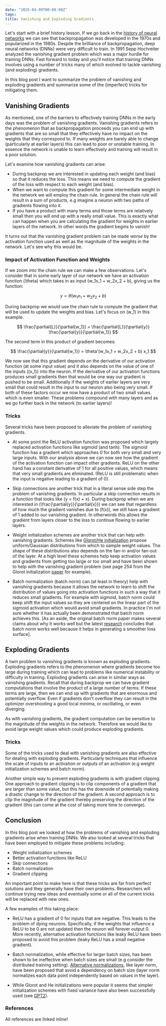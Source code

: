 ```yaml
---
date: "2025-04-09T00:00:00Z"
tags:
title: Vanishing and Exploding Gradients
---
```


Let's start with a brief history lesson. If we go back in the [history of neural networks](https://en.wikipedia.org/wiki/History_of_artificial_neural_networks) we can see that backpropagation was developed in the 1970s and popularized in the 1980s. Despite the brilliance of backpropagation, deep neural networks (DNNs) were very difficult to train. In 1991 Sepp Hochreiter analyzed the vanishing gradient problem which was a major hurdle for training DNNs. Fast forward to today and you'll notice that training DNNs involves using a number of tricks many of which evolved to tackle vanishing (and exploding) gradients. 

In this blog post I want to summarize the problem of vanishing and exploding gradients and summarize some of the (imperfect) tricks for mitigating them. 


## Vanishing Gradients
As mentioned, one of the barriers to effectively training DNNs in the early days was the problem of vanishing gradients. Vanishing gradients refers to the phenomenon that as backpropagation proceeds you can end up with gradients that are so small that they effectively have no impact on the weights that they correspond to. If many weights are barely able to change (particularly at earlier layers) this can lead to poor or unstable training. In essence the network is unable to learn effectively and training will result in a poor solution. 

Let's examine how vanishing gradients can arise:
- During backprop we are interested in updating each weight (and bias) so that it reduces the loss. This means we need to compute the gradient of the loss with respect to each weight (and bias).
- When we want to compute this gradient for some intermediate weight in the network we will employ the chain rule. In general the chain rule will result in a sum of products, e.g imagine a neuron with two paths of gradients flowing into it. 
- If you have a product with many terms and those terms are relatively small then you will end up with a really small value. This is exactly what can happen when you are calculating the gradient for weights in earlier layers of the network. In other words the gradient begins to vanish!

It turns out that the vanishing gradient problem can be made *worse* by the activation function used as well as the magnitude of the weights in the network. Let's see why this would be.

### Impact of Activation Function and Weights
If we zoom into the chain rule we can make a few observations. Let's consider that in some early layer of our network we have an activation function \(\theta\) which takes in as input \(w_1x_1 + w_2x_2 + b\), giving us the function: 

$$
y = \theta(w_1x_1 + w_2x_2 + b)
$$

During backprop we would use the chain rule to compute the gradient that will be used to update the weights and bias. Let's focus on \(w_1\) in this example.

$$
\frac{\partial{L}}{\partial{w_1}} = \frac{\partial{L}}{\partial{y}} \frac{\partial{y}}{\partial{w_1}}  
$$

The second term in this product of gradient becomes:

$$
\frac{\partial{y}}{\partial{w_1}} = \theta'(w_1x_1 + w_2x_2 + b) x_1
$$

We now see that this gradient depends on the derivative of our activation function (at some input value) and it also depends on the value of one of the inputs (\(x_1\)) into the neuron. If the derivative of our activation functions produces small gradients then that would be one way our gradient is pushed to be small. Additionally if the weights of earlier layers are very small that could result in the input to our neuron also being very small. If both of these factors occur we now have a product of two small values which is even smaller. These problems compound with many layers and as we go further back in the network (to earlier layers)!  


### Tricks 

Several tricks have been proposed to alleviate the problem of vanishing gradients.

- At some point the ReLU activation function was proposed which largely replaced activation functions like sigmoid (and tanh). The sigmoid function has a gradient which approaches 0 for both very small and very large inputs. With our analysis above we can now see how the gradient of the activation function can impact other gradients. ReLU on the other hand has a constant derivative of 1 for all positive values, which means that very small gradients are eliminated. (ReLU is still problematic when the input is negative leading to a gradient of 0). 

- Skip connections are another trick that in a literal sense side step the problem of vanishing gradients. In particular a skip connection results in a function that looks like \(y = f(x) + x\). During backprop when we are interested in \(\frac{\partial{y}}{\partial{x}}\) we can see that regardless of how much the gradient vanishes due to \(f(x)\), we still have a gradient of 1 added to our vanishing gradient. In otherwords this allows the gradient from layers closer to the loss to continue flowing to earlier layers.

- Weight initialization schemes are another trick that can help with vanishing gradients. Schemes like [Glorot/He initialization](https://www.youtube.com/watch?v=ScWTYHQra5E) propose uniform/Gaussian distributions from which to sample weight values. The shape of these distributions also depends on the fan-in and/or fan-out of the layer. At a high level these schemes help keep activation values and gradients from getting too large or too small and have been shown to help with the vanishing gradient problem (see page 254 from the Glorot initialization [paper](https://proceedings.mlr.press/v9/glorot10a/glorot10a.pdf) for example). 

- Batch normalization (batch norm) can (at least in theory) help with vanishing gradients because it allows the network to learn to shift the distribution of values going into activation functions in such a way that it reduces small gradients. For example with sigmoid, batch norm could keep shift the input values so they are centered on the linear part of the sigmoid activation which would avoid small gradients. In practice I'm not sure whether it has actually been demonstrated that batch norm achieves this. [As an aside, the original batch norm paper makes several claims about why it works well but the latest [research](https://proceedings.neurips.cc/paper_files/paper/2018/file/905056c1ac1dad141560467e0a99e1cf-Paper.pdf) concludes that batch norm works well because it helps in generating a smoother loss surface].

## Exploding Gradients
A twin problem to vanishing gradients is known as exploding gradients. Exploding gradients refers to the phenomenon where gradients become too large during training which can lead to problems like numerical instability or difficulty in training. Exploding gradients can arise in similar ways as vanishing gradients. Recall that during backprop we can have gradient computations that involve the product of a large number of terms. If these terms are large, then we can end up with gradients that are enormous and potentially overflow. Even if gradients don't overflow they can result in the optimizer overshooting a good local minima, or oscillating, or even diverging.

As with vanishing gradients, the gradient computation can be sensitive to the magnitude of the weights in the network. Therefore we would like to avoid large weight values which could produce exploding gradients. 

### Tricks
Some of the tricks used to deal with vanishing gradients are also effective for dealing with exploding gradients. Particularly techniques that influence the scale of inputs to an activation or outputs of an activation (e.g weight initialization schemes and batch norm). 

Another simple way to prevent exploding gradients is with gradient clipping. One approach to gradient clipping is to clip components of a gradient that are larger than some value, but this has the downside of potentially making a drastic change to the direction of the gradient. A second approach is to clip the magnitude of the gradient thereby preserving the direction of the gradient (this can come at the cost of taking more time to converge).

## Conclusion
In this blog post we looked at how the problems of vanishing and exploding gradients arise when training DNNs. We also looked at several tricks that have been employed to mitigate these problems including:
- Weight initialization schemes
- Better activation functions like ReLU
- Skip connections
- Batch normalization 
- Gradient clipping

An important point to make here is that these tricks are far from perfect solutions and they generally have their own problems. Researchers will continue trying new ideas and eventually some or all of the current tricks will be replaced with new ones. 

A few examples of this taking place:

- ReLU has a gradient of 0 for inputs that are negative. This leads to the problem of dying neurons. Specifically, 
if the weights that influence a ReLU to be 0 are not updated then the neuron will forever output 0. More recently, alternative activation functions like leaky ReLU have been proposed to avoid this problem (leaky ReLU has a small negative gradient).

- Batch normalization, while effective for larger batch sizes, has been shown to be ineffective when batch sizes are small (e.g consider the distributed training setting). [Alternative normalizations](https://arxiv.org/pdf/1803.08494), like layer norm, have been proposed that avoid a dependency on batch size (layer norm normalizes each data point independently based on values in the layer).

- While Glorot and He initializations were popular it seems that simpler initialization schemes with fixed variance have also been successfully used (see [GPT2](https://huggingface.co/docs/transformers/en/model_doc/gpt2)).

### References
All references are linked inline!


